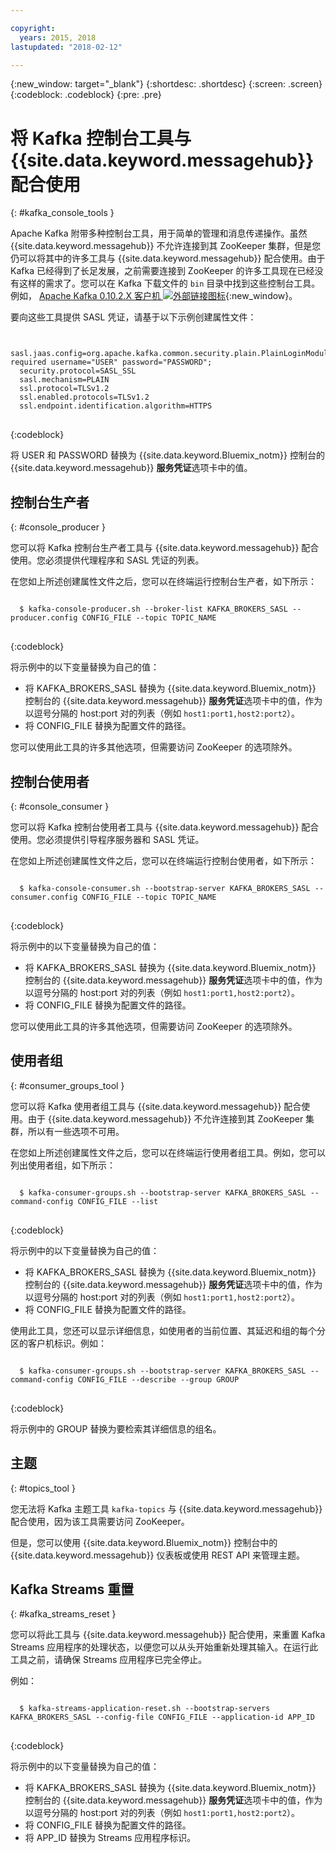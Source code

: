 ```yaml
---

copyright:
  years: 2015, 2018
lastupdated: "2018-02-12"

---
```


{:new_window: target="_blank"}
{:shortdesc: .shortdesc}
{:screen: .screen}
{:codeblock: .codeblock}
{:pre: .pre}


# 将 Kafka 控制台工具与 {{site.data.keyword.messagehub}} 配合使用
{: #kafka_console_tools }

Apache Kafka 附带多种控制台工具，用于简单的管理和消息传递操作。虽然 {{site.data.keyword.messagehub}} 不允许连接到其 ZooKeeper 集群，但是您仍可以将其中的许多工具与 {{site.data.keyword.messagehub}} 配合使用。由于 Kafka 已经得到了长足发展，之前需要连接到 ZooKeeper 的许多工具现在已经没有这样的需求了。您可以在 Kafka 下载文件的 <code>bin</code> 目录中找到这些控制台工具。例如，
[Apache Kafka 0.10.2.X 客户机 ![外部链接图标](../../icons/launch-glyph.svg "外部链接图标")](https://www.apache.org/dyn/closer.cgi?path=/kafka/0.10.2.1/kafka_2.11-0.10.2.1.tgz){:new_window}。


要向这些工具提供 SASL 凭证，请基于以下示例创建属性文件：

<pre>
<code>
  sasl.jaas.config=org.apache.kafka.common.security.plain.PlainLoginModule required username="USER" password="PASSWORD";
  security.protocol=SASL_SSL
  sasl.mechanism=PLAIN
  ssl.protocol=TLSv1.2
  ssl.enabled.protocols=TLSv1.2
  ssl.endpoint.identification.algorithm=HTTPS
</code>
</pre>
{:codeblock}

将 USER 和 PASSWORD 替换为 {{site.data.keyword.Bluemix_notm}} 控制台的 {{site.data.keyword.messagehub}} **服务凭证**选项卡中的值。



## 控制台生产者
{: #console_producer }

您可以将 Kafka 控制台生产者工具与 {{site.data.keyword.messagehub}} 配合使用。您必须提供代理程序和 SASL 凭证的列表。

在您如上所述创建属性文件之后，您可以在终端运行控制台生产者，如下所示：

<pre>
<code>
  $ kafka-console-producer.sh --broker-list KAFKA_BROKERS_SASL --producer.config CONFIG_FILE --topic TOPIC_NAME
</code>
</pre>
{:codeblock}

将示例中的以下变量替换为自己的值：
* 将 KAFKA_BROKERS_SASL 替换为 {{site.data.keyword.Bluemix_notm}} 控制台的 {{site.data.keyword.messagehub}} **服务凭证**选项卡中的值，作为以逗号分隔的 host:port 对的列表（例如 `host1:port1,host2:port2`）。 
* 将 CONFIG_FILE 替换为配置文件的路径。 

您可以使用此工具的许多其他选项，但需要访问 ZooKeeper 的选项除外。


## 控制台使用者
{: #console_consumer }

您可以将 Kafka 控制台使用者工具与 {{site.data.keyword.messagehub}} 配合使用。您必须提供引导程序服务器和 SASL 凭证。

在您如上所述创建属性文件之后，您可以在终端运行控制台使用者，如下所示：

<pre>
<code>
  $ kafka-console-consumer.sh --bootstrap-server KAFKA_BROKERS_SASL --consumer.config CONFIG_FILE --topic TOPIC_NAME 
</code>
</pre>
{:codeblock}

将示例中的以下变量替换为自己的值：
* 将 KAFKA_BROKERS_SASL 替换为 {{site.data.keyword.Bluemix_notm}} 控制台的 {{site.data.keyword.messagehub}} **服务凭证**选项卡中的值，作为以逗号分隔的 host:port 对的列表（例如 `host1:port1,host2:port2`）。 
* 将 CONFIG_FILE 替换为配置文件的路径。 

您可以使用此工具的许多其他选项，但需要访问 ZooKeeper 的选项除外。


## 使用者组
{: #consumer_groups_tool }

您可以将 Kafka 使用者组工具与 {{site.data.keyword.messagehub}} 配合使用。由于 {{site.data.keyword.messagehub}} 不允许连接到其 ZooKeeper 集群，所以有一些选项不可用。

在您如上所述创建属性文件之后，您可以在终端运行使用者组工具。例如，您可以列出使用者组，如下所示：

<pre>
<code>
  $ kafka-consumer-groups.sh --bootstrap-server KAFKA_BROKERS_SASL --command-config CONFIG_FILE --list
</code>
</pre>
{:codeblock}

将示例中的以下变量替换为自己的值：
* 将 KAFKA_BROKERS_SASL 替换为 {{site.data.keyword.Bluemix_notm}} 控制台的 {{site.data.keyword.messagehub}} **服务凭证**选项卡中的值，作为以逗号分隔的 host:port 对的列表（例如 `host1:port1,host2:port2`）。 
* 将 CONFIG_FILE 替换为配置文件的路径。

使用此工具，您还可以显示详细信息，如使用者的当前位置、其延迟和组的每个分区的客户机标识。例如：

<pre>
<code>
  $ kafka-consumer-groups.sh --bootstrap-server KAFKA_BROKERS_SASL --command-config CONFIG_FILE --describe --group GROUP
</code>
</pre>
{:codeblock}

将示例中的 GROUP 替换为要检索其详细信息的组名。 


## 主题
{: #topics_tool }

您无法将 Kafka 主题工具 `kafka-topics` 与 {{site.data.keyword.messagehub}} 配合使用，因为该工具需要访问 ZooKeeper。

但是，您可以使用 {{site.data.keyword.Bluemix_notm}} 控制台中的 {{site.data.keyword.messagehub}} 仪表板或使用 REST API 来管理主题。


## Kafka Streams 重置
{: #kafka_streams_reset }

您可以将此工具与 {{site.data.keyword.messagehub}} 配合使用，来重置 Kafka Streams 应用程序的处理状态，以便您可以从头开始重新处理其输入。在运行此工具之前，请确保 Streams 应用程序已完全停止。

例如：

<pre>
<code>
  $ kafka-streams-application-reset.sh --bootstrap-servers KAFKA_BROKERS_SASL --config-file CONFIG_FILE --application-id APP_ID
</code>
</pre>
{:codeblock}

将示例中的以下变量替换为自己的值：
* 将 KAFKA_BROKERS_SASL 替换为 {{site.data.keyword.Bluemix_notm}} 控制台的 {{site.data.keyword.messagehub}} **服务凭证**选项卡中的值，作为以逗号分隔的 host:port 对的列表（例如 `host1:port1,host2:port2`）。 
* 将 CONFIG_FILE 替换为配置文件的路径。 
* 将 APP_ID 替换为 Streams 应用程序标识。

